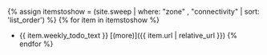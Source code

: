 {% assign itemstoshow = (site.sweep | where: "zone" , "connectivity" | sort: 'list_order') %}
{% for item in itemstoshow %}
* {{ item.weekly_todo_text }} [(more)]({{ item.url | relative_url }})
{% endfor %}

